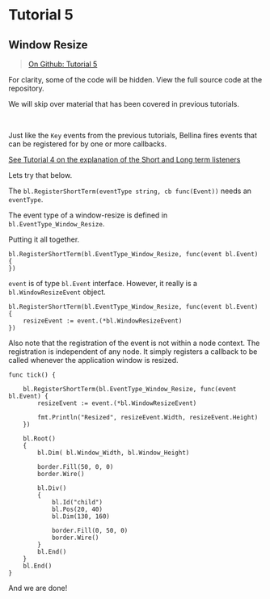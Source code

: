 # Tutorial 5

## Window Resize

> [On Github: Tutorial 5](tutorial-05-WindowResize)

For clarity, some of the code will be hidden.  View the full source code at the repository.

We will skip over material that has been covered in previous tutorials.

&nbsp;

Just like the `Key` events from the previous tutorials, Bellina fires events that can be registered for by one or more callbacks.

[See Tutorial 4 on the explanation of the Short and Long term listeners](tutorrial-04-KeyPress)

Lets try that below.

The `bl.RegisterShortTerm(eventType string, cb func(Event))` needs an `eventType`.  

The event type of a window-resize is defined in `bl.EventType_Window_Resize`.

Putting it all together.

```
bl.RegisterShortTerm(bl.EventType_Window_Resize, func(event bl.Event) {
})
```

`event` is of type `bl.Event` interface.  However, it really is a `bl.WindowResizeEvent` object.

```
bl.RegisterShortTerm(bl.EventType_Window_Resize, func(event bl.Event) {
    resizeEvent := event.(*bl.WindowResizeEvent)
})
```

Also note that the registration of the event is not within a node context.  The registration is independent of any node.  It simply registers a callback to be called whenever the application window is resized.

```
func tick() {

	bl.RegisterShortTerm(bl.EventType_Window_Resize, func(event bl.Event) {
		resizeEvent := event.(*bl.WindowResizeEvent)

		fmt.Println("Resized", resizeEvent.Width, resizeEvent.Height)
	})

	bl.Root()
	{
		bl.Dim( bl.Window_Width, bl.Window_Height)

		border.Fill(50, 0, 0)
		border.Wire()

		bl.Div()
		{
			bl.Id("child")
			bl.Pos(20, 40)
			bl.Dim(130, 160)

			border.Fill(0, 50, 0)
			border.Wire()
		}
		bl.End()
	}
	bl.End()
}
```

And we are done!
